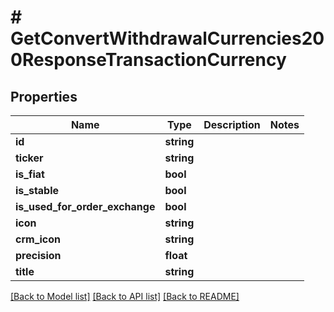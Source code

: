# # GetConvertWithdrawalCurrencies200ResponseTransactionCurrency

## Properties

Name | Type | Description | Notes
------------ | ------------- | ------------- | -------------
**id** | **string** |  |
**ticker** | **string** |  |
**is_fiat** | **bool** |  |
**is_stable** | **bool** |  |
**is_used_for_order_exchange** | **bool** |  |
**icon** | **string** |  |
**crm_icon** | **string** |  |
**precision** | **float** |  |
**title** | **string** |  |

[[Back to Model list]](../../README.md#models) [[Back to API list]](../../README.md#endpoints) [[Back to README]](../../README.md)
